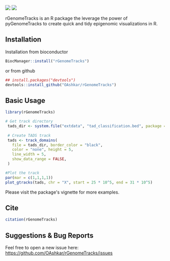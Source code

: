 [![](https://img.shields.io/badge/devel%20version-0.99.3-blue.svg)](https://github.com/OAshkar/rGenomeTracks)
[![](https://img.shields.io/badge/download-15/total-blue.svg)](https://bioconductor.org/packages/stats/bioc/rGenomeTracks)

rGenomeTracks is an R package the leverage the power of pyGenomeTracks to create quick and tidy epigenomic visualizations in R.


## Installation
Installation from bioconductor

```r
BiocManager::install("rGenomeTracks")
```
or from github 

```r
## install.packages("devtools")
devtools::install_github("OAshkar/rGenomeTracks")
```


## Basic Usage

```r
library(rGenomeTracks)

# Get track directory
 tads_dir <- system.file("extdata", "tad_classification.bed", package = "rGenomeTracks")
 
 # Create TADS track
 tads <- track_domains(
   file = tads_dir, border_color = "black",
   color = "none", height = 5,
   line_width = 5,
   show_data_range = FALSE,
 )

#Plot the track
par(mar = c(1,1,1,1))
plot_gtracks(tads, chr = "X", start = 25 * 10^5, end = 31 * 10^5)
```

Please visit the package's vignette for more examples.

## Cite 

``` r
citation(rGenomeTracks)
```

## Suggestions & Bug Reports
Feel free to open a new issue here: https://github.com/OAshkar/rGenomeTracks/issues
